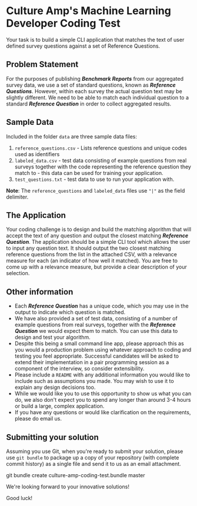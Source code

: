 # Culture Amp's Machine Learning Developer Coding Test

Your task is to build a simple CLI application that matches the text of user defined survey questions against a set of Reference Questions.


## Problem Statement

For the purposes of publishing **_Benchmark Reports_** from our aggregated survey data, we use a set of standard questions, known as **_Reference Questions_**. However, within each survey the actual question text may be slightly different. We need to be able to match each individual question to a standard **_Reference Question_** in order to collect aggregated results.


## Sample Data

Included in the folder `data` are three sample data files:
1. `reference_questions.csv` - Lists reference questions and unique codes used as identifiers
2. `labeled_data.csv` - test data consisting of example questions from real surveys together with the code representing the reference question they match to - this data can be used for training your application.
3. `test_questions.txt` - test data to use to run your application with.

__Note__: The `reference_questions` and `labeled_data` files use `"|"` as the field delimiter.


## The Application

Your coding challenge is to design and build the matching algorithm that will accept the text of any question and output the closest matching **_Reference Question_**. The application should be a simple CLI tool which allows the user to input any question text. It should output the two closest matching reference questions from the list in the attached CSV, with a relevance measure for each (an indicator of how well it matched). You are free to come up with a relevance measure, but provide a clear description of your selection.


## Other information

* Each **_Reference Question_** has a unique code, which you may use in the output to indicate which question is matched.
* We have also provided a set of test data, consisting of a number of example questions from real surveys, together with the **_Reference Question_** we would expect them to match. You can use this data to design and test your algorithm.
* Despite this being a small command line app, please approach this as you would a production problem using whatever approach to coding and testing you feel appropriate. Successful candidates will be asked to extend their implementation in a pair programming session as a component of the interview, so consider extensibility.
* Please include a `README` with any additional information you would like to include such as assumptions you made. You may wish to use it to explain any design decisions too.
* While we would like you to use this opportunity to show us what you can do, we also don't expect you to spend any longer than around 3-4 hours or build a large, complex application.
* If you have any questions or would like clarification on the requirements, please do email us.


## Submitting your solution

Assuming you use Git, when you're ready to submit your solution, please use `git bundle` to package up a copy of your repository (with complete commit history) as a single file and send it to us as an email attachment.

git bundle create culture-amp-coding-test.bundle master

We're looking forward to your innovative solutions!

Good luck!
